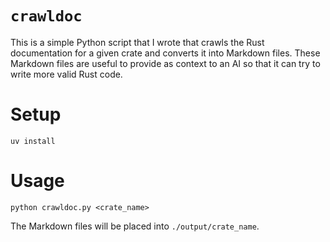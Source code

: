 # `crawldoc`

This is a simple Python script that I wrote that crawls the Rust documentation
for a given crate and converts it into Markdown files. These Markdown files are
useful to provide as context to an AI so that it can try to write more valid
Rust code.

# Setup

`uv install`

# Usage

`python crawldoc.py <crate_name>`

The Markdown files will be placed into `./output/crate_name`.
